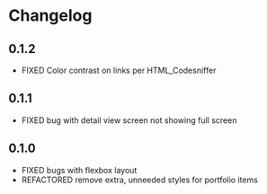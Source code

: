 # Changelog

## 0.1.2
* FIXED Color contrast on links per HTML_Codesniffer

## 0.1.1
* FIXED bug with detail view screen not showing full screen

## 0.1.0
* FIXED bugs with flexbox layout
* REFACTORED remove extra, unneeded styles for portfolio items